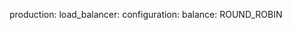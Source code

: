 <!-- post: building-a-manifest-file_clouda-load-balancer -->


production:
    load_balancer:
        configuration:
            balance: ROUND_ROBIN
